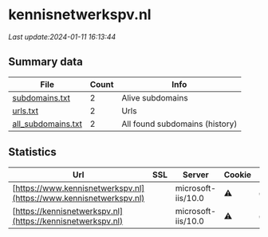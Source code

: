 # kennisnetwerkspv.nl
*Last update:2024-01-11 16:13:44*
## Summary data
| File       | Count | Info |
|------------|-------|------|
|[subdomains.txt](/data/kennisnetwerkspv/subdomains.txt)|2|Alive subdomains|
|[urls.txt](/data/kennisnetwerkspv/urls.txt)|2|Urls|
|[all_subdomains.txt](/data/kennisnetwerkspv/all_subdomains.txt)|2|All found subdomains (history)|
## Statistics
| Url | SSL | Server | Cookie | HSTS | CSP | XFO | XXP | RP | Tech |
|------------|-------|------|------|------|------|------|------|------|------|
|[https://www.kennisnetwerkspv.nl](https://www.kennisnetwerkspv.nl)| |microsoft-iis/10.0|:warning: |:white_check_mark: | |:warning: |:white_check_mark: | |:white_check_mark: | |:white_check_mark: | |Azure Google Tag Man...| |
|[https://kennisnetwerkspv.nl](https://kennisnetwerkspv.nl)| |microsoft-iis/10.0|:warning: |:white_check_mark: | |:warning: |:white_check_mark: | |:white_check_mark: | |:white_check_mark: | |Azure Google Tag Man...| |